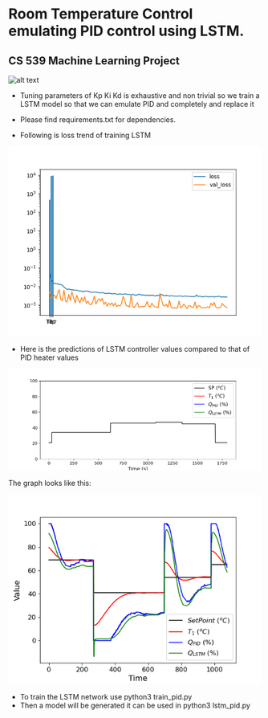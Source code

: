 # Room Temperature Control emulating PID control using LSTM.

## CS 539 Machine Learning Project

![alt text](images/pid.jpg)

- Tuning parameters of Kp Ki Kd is exhaustive and non trivial so we train a LSTM model so that we can emulate PID and completely and replace it 

- Please find requirements.txt for dependencies. 

- Following is loss trend of training LSTM

![alt text](results/loss.png)

- Here is the predictions of LSTM controller values compared to that of PID heater values

![alt text](pid_controller.gif)

The graph looks like this:


![alt text](results/training_values.png)

- To train the LSTM network use python3 train_pid.py
- Then a model will be generated it can be used in python3 lstm_pid.py



